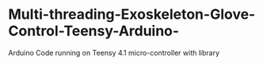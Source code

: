 # Multi-threading-Exoskeleton-Glove-Control-Teensy-Arduino-
Arduino Code running on Teensy 4.1 micro-controller with library 
